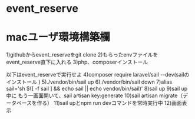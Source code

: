 # event_reserve

# macユーザ環境構築欄
1)githubからevent_reserveをgit clone
2)もらったenvファイルをevent_reserve直下に入れる
3)php、composerインストール

以下はevent_reserveで実行せよ
4)composer require laravel/sail --dev(sailのインストール )
5)./vendor/bin/sail up
6)./vendor/bin/sail down
7)alias sail='sh $([ -f sail ] && echo sail || echo vendor/bin/sail)'
8)sail up
9)sail up 中に もう一画面開いて、sail artisan key:generate
10)sail artisan migrate（データベースを作る）
11)sail upとnpm run devコマンドを常時実行中
12)画面表示
